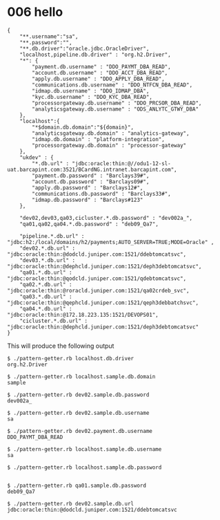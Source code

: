 # 006 hello

    {
    	"**.username":"sa",
    	"**.password":"",
    	"**.db.driver":"oracle.jdbc.OracleDriver",
    	"localhost,pipeline.db.driver" : "org.h2.Driver",
    	"*": {
    		"payment.db.username" : "DDO_PAYMT_DBA_READ",
    		"account.db.username" : "DDO_ACCT_DBA_READ",
    		"apply.db.username" : "DDO_APPLY_DBA_READ",
    		"communications.db.username" : "DDO_NTFCN_DBA_READ",
    		"idmap.db.username" : "DDO_IDMAP_DBA",
    		"kyc.db.username" : "DDO_KYC_DBA_READ",
    		"processorgateway.db.username" : "DDO_PRCSOR_DBA_READ",
    		"analyticsgateway.db.username" : "ODS_ANLYTC_GTWY_DBA"
    	},
    	"localhost":{
    		"*$domain.db.domain":"${domain}",
    		"analyticsgateway.db.domain" : "analytics-gateway",
    		"idmap.db.domain" : "platform-integration",
    		"processorgateway.db.domain" : "processor-gateway"
    	},
    	"ukdev" : {
    		"*.db.url" : "jdbc:oracle:thin:@//odu1-12-sl-uat.barcapint.com:3521/BCardNG.intranet.barcapint.com",
    		"payment.db.password" : "Barclays39#",
    		"account.db.password" : "Barclays09#",
    		"apply.db.password" : "Barclays12#",
    		"communications.db.password" : "Barclays33#",
    		"idmap.db.password" : "Barclays#123"
    	},
    
    	"dev02,dev03,qa03,cicluster.*.db.password" : "dev002a_",
    	"qa01,qa02,qa04.*.db.password" : "deb09_Qa7",
    
    	"pipeline.*.db.url" : "jdbc:h2:/local/domains/h2/payments;AUTO_SERVER=TRUE;MODE=Oracle" ,
    	"dev02.*.db.url" : "jdbc:oracle:thin:@dodcld.juniper.com:1521/ddebtomcatsvc",
    	"dev03.*.db.url" : "jdbc:oracle:thin:@dephcld.juniper.com:1521/deph3debtomcatsvc",
    	"qa01.*.db.url" : "jdbc:oracle:thin:@qodcld.juniper.com:1521/qdebtomcatsvc",
    	"qa02.*.db.url" : "jdbc:oracle:thin:@roracld.juniper.com:1521/qa02crdeb_svc",
    	"qa03.*.db.url" : "jdbc:oracle:thin:@qephcld.juniper.com:1521/qeph3debbatchsvc",
    	"qa04.*.db.url" : "jdbc:oracle:thin:@172.18.223.135:1521/DEVOPS01",
    	"cicluster.*.db.url" : "jdbc:oracle:thin:@dephcld.juniper.com:1521/deph3debtomcatsvc"
    }
This will produce the following output

    $ ./pattern-getter.rb localhost.db.driver
    org.h2.Driver
     
    $ ./pattern-getter.rb localhost.sample.db.domain
    sample
     
    $ ./pattern-getter.rb dev02.sample.db.password
    dev002a_
     
    $ ./pattern-getter.rb dev02.sample.db.username
    sa
     
    $ ./pattern-getter.rb dev02.payment.db.username
    DDO_PAYMT_DBA_READ
     
    $ ./pattern-getter.rb localhost.sample.db.username
    sa
     
    $ ./pattern-getter.rb localhost.sample.db.password
    
     
    $ ./pattern-getter.rb qa01.sample.db.password
    deb09_Qa7
     
    $ ./pattern-getter.rb dev02.sample.db.url
    jdbc:oracle:thin:@dodcld.juniper.com:1521/ddebtomcatsvc
     
